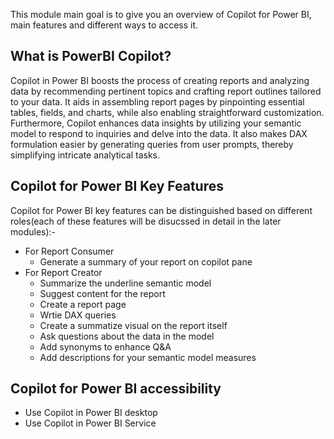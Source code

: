 This module main goal is to give you an overview of Copilot for Power BI, main features and different ways to access it.

## What is PowerBI Copilot?
Copilot in Power BI boosts the process of creating reports and analyzing data by recommending pertinent topics and crafting report outlines tailored to your data. It aids in assembling report pages by pinpointing essential tables, fields, and charts, while also enabling straightforward customization. Furthermore, Copilot enhances data insights by utilizing your semantic model to respond to inquiries and delve into the data. It also makes DAX formulation easier by generating queries from user prompts, thereby simplifying intricate analytical tasks.

## Copilot for Power BI Key Features

Copilot for Power BI key features can be distinguished based on different roles(each of these features will be disucssed in detail in the later modules):- 

- For Report Consumer
    - Generate a summary of your report on copilot pane
- For Report Creator
    - Summarize the underline semantic model
    - Suggest content for the report
    - Create a report page
    - Wrtie DAX queries
    - Create a summatize visual on the report itself
    - Ask questions about the data in the model
    - Add synonyms to enhance Q&A
    - Add descriptions for your semantic model measures

## Copilot for Power BI accessibility 
  - Use Copilot in Power BI desktop
  - Use Copilot in Power BI Service 
